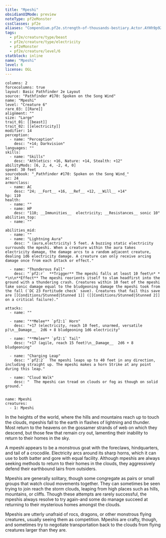```yaml
---
title: "Mpeshi"
obsidianUIMode: preview
noteType: pf2eMonster
cssClasses: pf2e
aliases: "Compendium.pf2e.strength-of-thousands-bestiary.Actor.AYHh9p9ZJFM0ELK1" 
tags:
  - pf2e/creature/type/beast
  - pf2e/creature/type/electricity
  - pf2eMonster
  - pf2e/creature/level/6
statblock: inline
name: "Mpeshi"
level: 6
license: OGL
---
```


```statblock
columns: 2
forcecolumns: true
layout: Basic Pathfinder 2e Layout
source: "Pathfinder #170: Spoken on the Song Wind"
name: "Mpeshi"
level: "Creature 6"
rare_03: [[Rare]]
alignment: ""
size: "Large"
trait_01: [[beast]]
trait_02: [[electricity]]
modifier: 14
perception:
  - name: "Perception"
    desc: "+14; Darkvision"
languages: ""
skills:
  - name: "Skills"
    desc: "Athletics: +16, Nature: +14, Stealth: +12"
abilityMods: [6, 2, 4, -2, 4, 0]
speed: 30 feet
sourcebook: "_Pathfinder #170: Spoken on the Song Wind_"
ac: 24
armorclass:
  - name: AC
    desc: "24; __Fort__ +16, __Ref__ +12, __Will__ +14"
hp: 110
health:
  - name: ""
  - name: HP
    desc: "110; __Immunities__  electricity; __Resistances__ sonic 10"
abilities_top:
  - name: ""

abilities_mid:
  - name: ""
  - name: "Lightning Aura"
    desc: " (aura,electricity) 5 feet. A buzzing static electricity surrounds the mpeshi. When a creature within the aura takes electricity damage, the damage arcs to a random adjacent creature, dealing 1d6 electricity damage. A creature can only receive arcing damage once from each attack or effect."

  - name: "Thunderous Fall"
    desc: "`pf2:r`  **Trigger** The mpeshi falls at least 10 feet\n* * *\n\n**Effect** The mpeshi reorients itself to slam headfirst into the ground with a thundering crash. Creatures within 10 feet of the mpeshi take sonic damage equal to the bludgeoning damage the mpeshi took from the fall (`DC 23 Fortitude check` save). Creatures that fail this save are [[Conditions/Stunned|Stunned 1]] ([[Conditions/Stunned|Stunned 2]] on a critical failure)."

attacks:
  - name: ""

  - name: "**Melee** `pf2:1` Horn"
    desc: "+17 (electricity, reach 10 feet, unarmed, versatile p)\n__Damage__  2d6 + 8 bludgeoning 1d6 electricity"

  - name: "**Melee** `pf2:1` Tail"
    desc: "+17 (agile, reach 15 feet)\n__Damage__  2d6 + 8 bludgeoning"

  - name: "Charging Leap"
    desc: "`pf2:2`  The mpeshi leaps up to 40 feet in any direction, including straight up. The mpeshi makes a horn Strike at any point during this leap."

  - name: "Cloud Walk"
    desc: "  The mpeshi can tread on clouds or fog as though on solid ground."
 
```

```encounter-table
name: Mpeshi
creatures:
  - 1: Mpeshi
```



In the heights of the world, where the hills and mountains reach up to touch the clouds, mpeshis fall to the earth in flashes of lightning and thunder. Most return to the heavens on the gossamer strands of web on which they descend, but those few that remain cry out, lamenting their inability to return to their homes in the sky.

A mpeshi appears to be a monstrous goat with the foreclaws, hindquarters, and tail of a crocodile. Electricity arcs around its sharp horns, which it can use to both batter and gore with equal facility. Although mpeshis are always seeking methods to return to their homes in the clouds, they aggressively defend their earthbound lairs from outsiders.

Mpeshis are generally solitary, though some congregate as pairs or small groups that watch cloud movements together. They can sometimes be seen trying to join reach the storm clouds, leaping from high places such as hills, mountains, or cliffs. Though these attempts are rarely successful, the mpeshis always resolve to try again-and some do manage succeed at returning to their mysterious homes amongst the clouds.

Mpeshis are utterly unafraid of rocs, dragons, or other monstrous flying creatures, usually seeing them as competition. Mpeshis are crafty, though, and sometimes try to negotiate transportation back to the clouds from flying creatures larger than they are.
